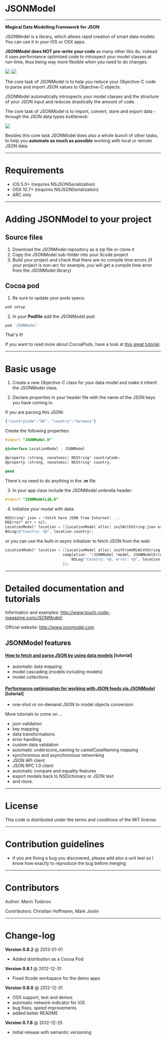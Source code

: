 JSONModel
====================================
------------------------------------
**Magical Data Modelling Framework for JSON**

JSONModel is a library, which allows rapid creation of smart data models. You can use it in your iOS or OSX apps.

**JSONModel does NOT pre-write your code** as many other libs do, instead it uses performance optimized code to introspect your model classes at run-time, thus being way more flexible when you need to do changes.

[![](http://jsonmodel.com/img/jm_ios_screen.png)](http://jsonmodel.com/img/jm_ios_screen.png)
[![](http://jsonmodel.com/img/jm_osx_screen.png)](http://jsonmodel.com/img/jm_osx_screen.png)

The core task of JSONModel is to help you reduce your Objective-C code to parse and import JSON values to Objective-C objects.

JSONModel automatically introspects your model classes and the structure of your JSON input and reduces drastically the amount of code.

The core task of JSONModel is to import, convert, store and export data - through the JSON data types bottleneck:

[![](http://www.touch-code-magazine.com/img/json.png)](http://www.touch-code-magazine.com/img/json.png)

Besides this core task JSONModel does also a whole bunch of other tasks, to help you **automate as much as possible** working with local or remote JSON data.

------------------------------------
Requirements
====================================

* iOS 5.0+ (requires NSJSONSerialization)
* OSX 10.7+ (requires NSJSONSerialization) 
* ARC only

------------------------------------
Adding JSONModel to your project
====================================

Source files
------------

1. Download the JSONModel repository as a zip file or clone it
2. Copy the JSONModel sub-folder into your Xcode project
3. Build your project and check that there are no compile time errors 
(if your project is non-arc for example, you will get a compile time error from the JSONModel library)

Cocoa pod
------------

1. Be sure to update your pods specs:

```bash
pod setup
```

2. In your **Podfile** add the JSONModel pod:

```ruby
pod 'JSONModel'
```
That's it!

If you want to read more about CocoaPods, have a look at [this great tutorial](http://www.raywenderlich.com/12139/introduction-to-cocoapods).

------------------------------------
Basic usage
====================================
1. Create a new Objective-C class for your data model and make it inherit the JSONModel class. 

2. Declare properties in your header file with the name of the JSON keys you have coming in.

If you are parsing this JSON:
```javascript
{"countryCode":"DE", "country":"Germany"}
```

Create the following properties:
```objective-c
#import "JSONModel.h"

@interface LocationModel : JSONModel

@property (strong, nonatomic) NSString* countryCode;
@property (strong, nonatomic) NSString* country;

@end
```
There's no need to do anything in the **.m** file.

3. In your app class include the JSONModel umbrella header:
```objective-c
#import "JSONModelLib.h"
```

4. Initialize your model with data:

```objective-c
NSString* json = (fetch here JSON from Internet) ... 
NSError* err = nil;
LocationModel* location = [[LocationModel alloc] initWithString:json error:&err];
NSLog(@"Country: %@", location.country);
```

or you can use the built-in async initializer to fetch JSON from the web:

```objective-c
LocationModel* location = [[LocationModel alloc] initFromURLWithString:@"http://api.kivaws.org/v1/loans/search.json?status=fundraising" 
                          completion: ^(JSONModel *model, JSONModelError* e) {
                              NSLog("Country: %@, error: %@", location.country, [e localizedDescription]);
                          }];
```

-------
Detailed documentation and tutorials
=======

Information and examples: http://www.touch-code-magazine.com/JSONModel/

Official website: http://www.jsonmodel.com

## JSONModel features

#### [How to fetch and parse JSON by using data models](http://www.touch-code-magazine.com/how-to-fetch-and-parse-json-by-using-data-models/) [tutorial]

* automatic data mapping
* model cascading (models including models)
* model collections

#### [Performance optimisation for working with JSON feeds via JSONModel](http://www.touch-code-magazine.com/performance-optimisation-for-working-with-json-feeds-via-jsonmodel/)  [tutorial]
* one-shot or on-demand JSON to model objects conversion

More tutorials to come on ...

* json validation
* key mapping
* data transformations
* error handling
* custom data validation
* automatic underscore_naming to camelCaseNaming mapping
* synchronious and asynchronious networking
* JSON API client
* JSON RPC 1.0 client
* automatic compare and equality features
* export models back to NSDictionary or JSON text
* and more.

-------
License
=======

This code is distributed under the terms and conditions of the MIT license. 

-------
Contribution guidelines
=======

* if you are fixing a bug you discovered, please add also a unit test so I know how exactly to reproduce the bug before merging

-------
Contributors
=======

Author: Marin Todorov

Contributors: Christian Hoffmann, Mark Joslin

----------
Change-log
==========

**Version 0.8.2** @ 2013-01-01

- Added distribution as a Cocoa Pod

**Version 0.8.1** @ 2012-12-31

- Fixed Xcode workspace for the demo apps

**Version 0.8.0** @ 2012-12-31

- OSX support, test and demos
- automatic network indicator for iOS
- bug fixes, speed improvements
- added better README

**Version 0.7.8** @ 2012-12-25

- Initial release with semantic versioning
